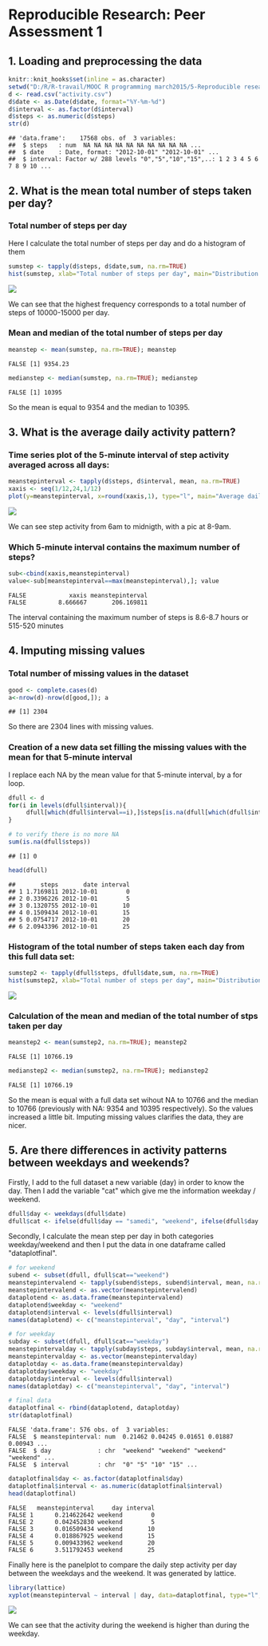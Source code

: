 # Reproducible Research: Peer Assessment 1
    
       
          

## 1. Loading and preprocessing the data


```r
knitr::knit_hooks$set(inline = as.character)
setwd("D:/R/R-travail/MOOC R programming march2015/5-Reproducible research/RepData_PeerAssessment1/RepData_PeerAssessment1")
d <- read.csv("activity.csv")
d$date <- as.Date(d$date, format="%Y-%m-%d")
d$interval <- as.factor(d$interval)
d$steps <- as.numeric(d$steps)
str(d)
```

```
## 'data.frame':	17568 obs. of  3 variables:
##  $ steps   : num  NA NA NA NA NA NA NA NA NA NA ...
##  $ date    : Date, format: "2012-10-01" "2012-10-01" ...
##  $ interval: Factor w/ 288 levels "0","5","10","15",..: 1 2 3 4 5 6 7 8 9 10 ...
```

## 2. What is the mean total number of steps taken per day?

### Total number of steps per day
Here I calculate the total number of steps per day and do a histogram of them

```r
sumstep <- tapply(d$steps, d$date,sum, na.rm=TRUE)
hist(sumstep, xlab="Total number of steps per day", main="Distribution of frequency of the total steps per day", col="grey", breaks=6)
```

![](PA1_template_files/figure-html/sumsteps-1.png) 

We can see that the highest frequency corresponds to a total number of steps of 10000-15000 per day.

### Mean and median of the total number of steps per day

```r
meanstep <- mean(sumstep, na.rm=TRUE); meanstep
```

```
FALSE [1] 9354.23
```

```r
medianstep <- median(sumstep, na.rm=TRUE); medianstep
```

```
FALSE [1] 10395
```

So the mean is equal to 9354 and the median to 10395.

## 3. What is the average daily activity pattern?

### Time series plot of the 5-minute interval of step activity averaged across all days:

```r
meanstepinterval <- tapply(d$steps, d$interval, mean, na.rm=TRUE)
xaxis <- seq(1/12,24,1/12)
plot(y=meanstepinterval, x=round(xaxis,1), type="l", main="Average daily activity pattern", xlab="Time (hours)", ylab="Mean number of steps", col="blue")
```

![](PA1_template_files/figure-html/meansteps-1.png) 

We can see step activity from 6am to midnigth, with a pic at 8-9am.

### Which 5-minute interval contains the maximum number of steps?


```r
sub<-cbind(xaxis,meanstepinterval)
value<-sub[meanstepinterval==max(meanstepinterval),]; value
```

```
FALSE            xaxis meanstepinterval 
FALSE         8.666667       206.169811
```

The interval containing the maximum number of steps is 8.6-8.7 hours or 515-520 minutes

## 4. Imputing missing values
    
### Total number of missing values in the dataset

```r
good <- complete.cases(d)
a<-nrow(d)-nrow(d[good,]); a
```

```
## [1] 2304
```

So there are 2304 lines with missing values.

### Creation of a new data set filling the missing values with the mean for that 5-minute interval

I replace each NA by the mean value for that 5-minute interval, by a for loop.

```r
dfull <- d
for(i in levels(dfull$interval)){
     dfull[which(dfull$interval==i),]$steps[is.na(dfull[which(dfull$interval==i),]$steps)] <- mean(dfull[which(dfull$interval==i),]$steps, na.rm=TRUE)
}

# to verify there is no more NA
sum(is.na(dfull$steps))
```

```
## [1] 0
```

```r
head(dfull)
```

```
##       steps       date interval
## 1 1.7169811 2012-10-01        0
## 2 0.3396226 2012-10-01        5
## 3 0.1320755 2012-10-01       10
## 4 0.1509434 2012-10-01       15
## 5 0.0754717 2012-10-01       20
## 6 2.0943396 2012-10-01       25
```

### Histogram of the total number of steps taken each day from this full data set:


```r
sumstep2 <- tapply(dfull$steps, dfull$date,sum, na.rm=TRUE)
hist(sumstep2, xlab="Total number of steps per day", main="Distribution of frequency of the total steps per day (full dataset)", col="grey", breaks=6)
```

![](PA1_template_files/figure-html/sumsteps2-1.png) 

### Calculation of the mean and median of the total number of stps taken per day


```r
meanstep2 <- mean(sumstep2, na.rm=TRUE); meanstep2
```

```
FALSE [1] 10766.19
```

```r
medianstep2 <- median(sumstep2, na.rm=TRUE); medianstep2
```

```
FALSE [1] 10766.19
```

So the mean is equal with a full data set wihout NA to 10766 and the median to 10766 (previously with NA: 9354 and 10395 respectively). So the values increased a little bit. Imputing missing values clarifies the data, they are nicer. 


## 5. Are there differences in activity patterns between weekdays and weekends?

Firstly, I add to the full dataset a new variable (day) in order to know the day. Then I add the variable "cat" which give me the information weekday / weekend.


```r
dfull$day <- weekdays(dfull$date)
dfull$cat <- ifelse(dfull$day == "samedi", "weekend", ifelse(dfull$day == "dimanche", "weekend", "weekday"))
```

Secondly, I calculate the mean step per day in both categories weekday/weekend and then I put the data in one dataframe called "dataplotfinal".


```r
# for weekend
subend <- subset(dfull, dfull$cat=="weekend")
meanstepintervalend <- tapply(subend$steps, subend$interval, mean, na.rm=TRUE)
meanstepintervalend <- as.vector(meanstepintervalend)
dataplotend <- as.data.frame(meanstepintervalend)
dataplotend$weekday <- "weekend"
dataplotend$interval <- levels(dfull$interval)
names(dataplotend) <- c("meanstepinterval", "day", "interval")

# for weekday
subday <- subset(dfull, dfull$cat=="weekday")
meanstepintervalday <- tapply(subday$steps, subday$interval, mean, na.rm=TRUE)
meanstepintervalday <- as.vector(meanstepintervalday)
dataplotday <- as.data.frame(meanstepintervalday)
dataplotday$weekday <- "weekday"
dataplotday$interval <- levels(dfull$interval)
names(dataplotday) <- c("meanstepinterval", "day", "interval")

# final data
dataplotfinal <- rbind(dataplotend, dataplotday)
str(dataplotfinal)
```

```
FALSE 'data.frame':	576 obs. of  3 variables:
FALSE  $ meanstepinterval: num  0.21462 0.04245 0.01651 0.01887 0.00943 ...
FALSE  $ day             : chr  "weekend" "weekend" "weekend" "weekend" ...
FALSE  $ interval        : chr  "0" "5" "10" "15" ...
```

```r
dataplotfinal$day <- as.factor(dataplotfinal$day)
dataplotfinal$interval <- as.numeric(dataplotfinal$interval)
head(dataplotfinal)
```

```
FALSE   meanstepinterval     day interval
FALSE 1      0.214622642 weekend        0
FALSE 2      0.042452830 weekend        5
FALSE 3      0.016509434 weekend       10
FALSE 4      0.018867925 weekend       15
FALSE 5      0.009433962 weekend       20
FALSE 6      3.511792453 weekend       25
```

Finally here is the panelplot to compare the daily step activity per day between the weekdays and the weekend. It was generated by lattice.


```r
library(lattice)
xyplot(meanstepinterval ~ interval | day, data=dataplotfinal, type="l", layout=c(1,2), xlab="Interval", ylab="Number of steps")
```

![](PA1_template_files/figure-html/weekdayplot-1.png) 

We can see that the activity during the weekend is higher than during the weekday. 


